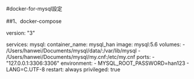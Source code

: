 #docker-for-mysql設定

##1、docker-compose

version: "3"

services:
  mysql:
    container_name: mysql_han
    image: mysql:5.6
    volumes:
      - /Users/hanwei/Documents/mysql/data/:/var/lib/mysql
      - /Users/hanwei/Documents/mysql/my.cnf:/etc/my.cnf
    ports:
      - "127.0.0.1:3306:3306"
    environment:
      - MYSQL_ROOT_PASSWORD=han123
      - LANG=C.UTF-8
    restart: always
    privileged: true
